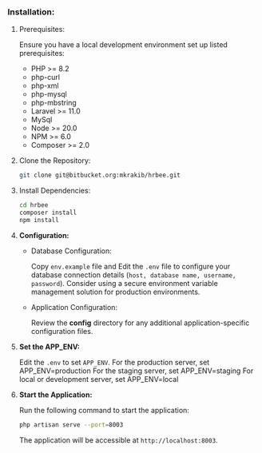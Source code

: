 
### Installation:

1. Prerequisites:

   Ensure you have a local development environment set up listed prerequisites:
    
    - PHP >= 8.2
    - php-curl
    - php-xml
    - php-mysql
    - php-mbstring
    - Laravel >= 11.0
    - MySql
    - Node >= 20.0
    - NPM >= 6.0
    - Composer >= 2.0

2. Clone the Repository:
     ```Bash
     git clone git@bitbucket.org:mkrakib/hrbee.git
     ```  

3. Install Dependencies:
     ```Bash
     cd hrbee
     composer install
     npm install
     ```
4. **Configuration:**

    - Database Configuration:

      Copy `env.example` file and Edit the `.env` file to configure your database connection details (`host, database name, username, password`).
      Consider using a secure environment variable management solution for production environments.

    - Application Configuration:

      Review the **config** directory for any additional application-specific configuration files.

5. **Set the APP_ENV:**

    Edit the `.env` to set `APP_ENV`.
    For the production server, set APP_ENV=production
    For the staging server, set APP_ENV=staging
    For local or development server, set APP_ENV=local

6. **Start the Application:**

   Run the following command to start the application:
    ```bash
    php artisan serve --port=8003
    ```
   The application will be accessible at `http://localhost:8003`.
